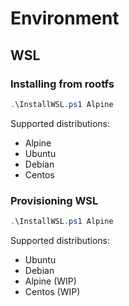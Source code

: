 # Environment

## WSL

### Installing from rootfs
 
```powershell
.\InstallWSL.ps1 Alpine
```

Supported distributions:

- Alpine
- Ubuntu
- Debian
- Centos

### Provisioning WSL

```powershell
.\InstallWSL.ps1 Alpine
```

Supported distributions:

- Ubuntu 
- Debian
- Alpine (WIP)
- Centos (WIP)
